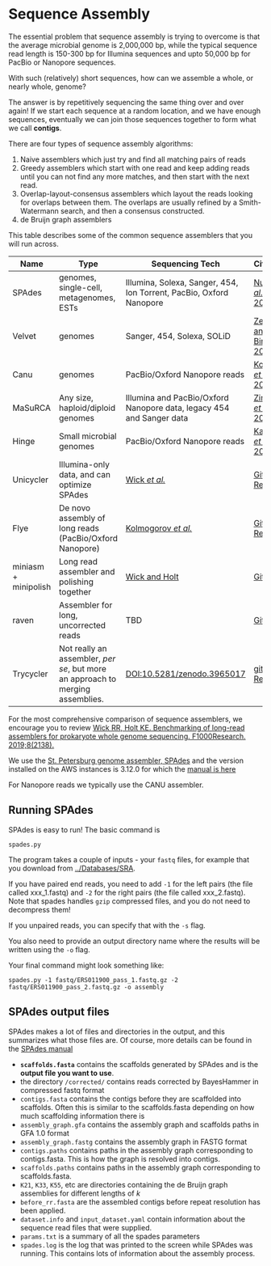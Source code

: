 # Sequence Assembly

The essential problem that sequence assembly is trying to overcome is that the average microbial genome is 2,000,000 bp, while the typical sequence read length is 150-300 bp for Illumina sequences and upto 50,000 bp for PacBio or Nanopore sequences.

With such (relatively) short sequences, how can we assemble a whole, or nearly whole, genome?

The answer is by repetitively sequencing the same thing over and over again! If we start each sequence at a random location, and we have enough sequences, eventually we can join those sequences together to form what we call **contigs**.

There are four types of sequence assembly algorithms:

1. Naive assemblers which just try and find all matching pairs of reads
2. Greedy assemblers which start with one read and keep adding reads until you can not find any more matches, and then start with the next read.
3. Overlap-layout-consensus assemblers which layout the reads looking for overlaps between them. The overlaps are usually refined by a Smith-Watermann search, and then a consensus constructed.
4. de Bruijn graph assemblers

This table describes some of the common sequence assemblers that you will run across. 

  **Name** | **Type** | **Sequencing Tech** | **Citation** | **Documentation** | **Homepage**
  --- | --- | --- | --- | --- | ---
SPAdes | genomes, single-cell, metagenomes, ESTs | Illumina, Solexa, Sanger, 454, Ion Torrent, PacBio, Oxford Nanopore |  [Nurk *et al.* 2013](https://link.springer.com/chapter/10.1007%2F978-3-642-37195-0_13) | [version 3.12 manual](http://cab.spbu.ru/files/release3.12.0/manual.html) |   [SPAdes](http://bioinf.spbau.ru/en/spades)
Velvet |  genomes  | Sanger, 454, Solexa, SOLiD | [Zerbino and Birney, 2008](https://genome.cshlp.org/content/18/5/821.long) | [version 1.12 manual](https://www.ebi.ac.uk/~zerbino/velvet/Manual.pdf) |   [EBI](http://www.ebi.ac.uk/~zerbino/velvet/)
Canu |  genomes  | PacBio/Oxford Nanopore reads |  [Koren *et al.* 2017](https://genome.cshlp.org/content/27/5/722) | [manual for all versions](https://canu.readthedocs.io/en/latest/quick-start.html) | [Git repo](https://github.com/marbl/canu)
MaSuRCA | Any size, haploid/diploid genomes | Illumina and PacBio/Oxford Nanopore data, legacy 454 and Sanger data | [Zimin A, *et al.* 2017](https://www.ncbi.nlm.nih.gov/pubmed/28130360) |   [Git Repo](https://github.com/alekseyzimin/masurca) | [Git Repo](https://github.com/alekseyzimin/masurca)
Hinge | Small microbial genomes | PacBio/Oxford Nanopore reads | [Kamath *et al.* 2017](https://genome.cshlp.org/content/27/5/747.full) | [jupyter notebook](https://github.com/HingeAssembler/HINGE-analyses) |   [Git repo](https://github.com/HingeAssembler/HINGE)
Unicycler | Illumina-only data, and can optimize SPAdes | [Wick *et al.*](http://journals.plos.org/ploscompbiol/article?id=10.1371/journal.pcbi.1005595)  | [Git Repo](https://github.com/rrwick/Unicycler)  
Flye | De novo assembly of long reads (PacBio/Oxford Nanopore) | [Kolmogorov *et al.*](https://doi.org/10.1038/s41592-020-00971-x) | [Git Repo](https://github.com/fenderglass/Flye)
miniasm + minipolish | Long read assembler and polishing together  | [Wick and Holt](https://f1000research.com/articles/8-2138) | [Git repo](https://github.com/rrwick/Minipolish)
raven | Assembler for long, uncorrected reads | TBD | [Git repo](https://github.com/lbcb-sci/raven)
Trycycler | Not really an assembler, *per se*, but more an approach to merging assemblies. | [DOI:10.5281/zenodo.3965017](https://doi.org/10.5281/zenodo.3965017) | [git Repo](https://github.com/rrwick/Trycycler)

For the most comprehensive comparison of sequence assemblers, we encourage you to review [Wick RR, Holt KE. Benchmarking of long-read assemblers for prokaryote whole genome sequencing. F1000Research. 2019;8(2138).](https://f1000research.com/articles/8-2138)

We use the [St. Petersburg genome assembler, SPAdes](http://cab.spbu.ru/software/spades/) and the version installed on the AWS instances is 3.12.0 for which the [manual is here](http://cab.spbu.ru/files/release3.12.0/manual.html)

For Nanopore reads we typically use the CANU assembler.

## Running SPAdes

SPAdes is easy to run! The basic command is 

```
spades.py
```

The program takes a couple of inputs - your `fastq` files, for example that you download from [../Databases/SRA](../Databases/SRA).

If you have paired end reads, you need to add `-1` for the left pairs (the file called xxx\_1.fastq) and `-2` for the right pairs (the file called xxx\_2.fastq). Note that spades handles `gzip` compressed files, and you do not need to decompress them!

If you unpaired reads, you can specify that with the `-s` flag.

You also need to provide an output directory name where the results will be written using the `-o` flag.

Your final command might look something like:

```
spades.py -1 fastq/ERS011900_pass_1.fastq.gz -2 fastq/ERS011900_pass_2.fastq.gz -o assembly
```

## SPAdes output files

SPAdes makes a lot of files and directories in the output, and this summarizes what those files are. Of course, more details can be found in the [SPAdes manual](http://cab.spbu.ru/files/release3.12.0/manual.html)

* **`scaffolds.fasta`** contains the scaffolds generated by SPAdes and is the **output file you want to use**.
* the directory `/corrected/` contains reads corrected by BayesHammer in compressed fastq format
* `contigs.fasta` contains the contigs before they are scaffolded into scaffolds. Often this is similar to the scaffolds.fasta depending on how much scaffolding information there is
* `assembly_graph.gfa` contains the assembly graph and scaffolds paths in GFA 1.0 format
* `assembly_graph.fastg` contains the assembly graph in FASTG format
* `contigs.paths` contains paths in the assembly graph corresponding to contigs.fasta. This is how the graph is resolved into contigs.
* `scaffolds.paths` contains paths in the assembly graph corresponding to scaffolds.fasta.
* `K21`, `K33`, `K55`, etc are directories containing the de Bruijn graph assemblies for different lengths of *k*
* `before_rr.fasta` are the assembled contigs before repeat resolution has been applied.
* `dataset.info` and `input_dataset.yaml` contain information about the sequence read files that were supplied.
* `params.txt` is a summary of all the spades parameters
* `spades.log` is the log that was printed to the screen while SPAdes was running. This contains lots of information about the assembly process.


